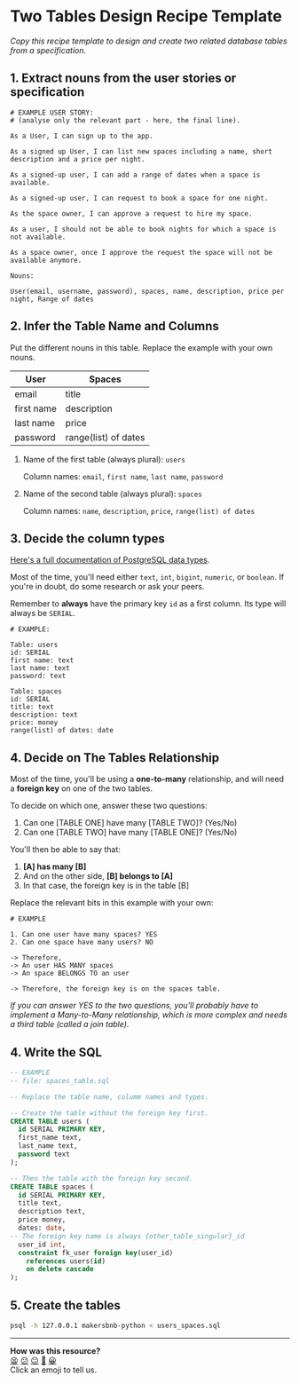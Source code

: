 # Two Tables Design Recipe Template

_Copy this recipe template to design and create two related database tables from a specification._

## 1. Extract nouns from the user stories or specification

```
# EXAMPLE USER STORY:
# (analyse only the relevant part - here, the final line).

As a User, I can sign up to the app.

As a signed up User, I can list new spaces including a name, short description and a price per night.

As a signed-up user, I can add a range of dates when a space is available.

As a signed-up user, I can request to book a space for one night.

As the space owner, I can approve a request to hire my space.

As a user, I should not be able to book nights for which a space is not available.

As a space owner, once I approve the request the space will not be available anymore.

```

```
Nouns:

User(email, username, password), spaces, name, description, price per night, Range of dates
```

## 2. Infer the Table Name and Columns

Put the different nouns in this table. Replace the example with your own nouns.

| User                  | Spaces          |
| --------------------- | ------------------|
| email                 | title
| first name            | description
| last name             | price
|  password             | range(list) of dates

1. Name of the first table (always plural): `users` 

    Column names: `email`, `first name`, `last name`, `password`

2. Name of the second table (always plural): `spaces` 

    Column names: `name`, `description`, `price`, `range(list) of dates`

## 3. Decide the column types

[Here's a full documentation of PostgreSQL data types](https://www.postgresql.org/docs/current/datatype.html).

Most of the time, you'll need either `text`, `int`, `bigint`, `numeric`, or `boolean`. If you're in doubt, do some research or ask your peers.

Remember to **always** have the primary key `id` as a first column. Its type will always be `SERIAL`.

```
# EXAMPLE:

Table: users
id: SERIAL
first name: text
last name: text
password: text

Table: spaces
id: SERIAL
title: text
description: text
price: money
range(list) of dates: date
```

## 4. Decide on The Tables Relationship

Most of the time, you'll be using a **one-to-many** relationship, and will need a **foreign key** on one of the two tables.

To decide on which one, answer these two questions:

1. Can one [TABLE ONE] have many [TABLE TWO]? (Yes/No)
2. Can one [TABLE TWO] have many [TABLE ONE]? (Yes/No)

You'll then be able to say that:

1. **[A] has many [B]**
2. And on the other side, **[B] belongs to [A]**
3. In that case, the foreign key is in the table [B]

Replace the relevant bits in this example with your own:

```
# EXAMPLE

1. Can one user have many spaces? YES
2. Can one space have many users? NO

-> Therefore,
-> An user HAS MANY spaces
-> An space BELONGS TO an user

-> Therefore, the foreign key is on the spaces table.
```

*If you can answer YES to the two questions, you'll probably have to implement a Many-to-Many relationship, which is more complex and needs a third table (called a join table).*

## 4. Write the SQL

```sql
-- EXAMPLE
-- file: spaces_table.sql

-- Replace the table name, columm names and types.

-- Create the table without the foreign key first.
CREATE TABLE users (
  id SERIAL PRIMARY KEY,
  first_name text,
  last_name text,
  password text
);

-- Then the table with the foreign key second.
CREATE TABLE spaces (
  id SERIAL PRIMARY KEY,
  title text,
  description text,
  price money,
  dates: date,
-- The foreign key name is always {other_table_singular}_id
  user_id int,
  constraint fk_user foreign key(user_id)
    references users(id)
    on delete cascade
);

```

## 5. Create the tables

```bash
psql -h 127.0.0.1 makersbnb-python < users_spaces.sql
```


<!-- BEGIN GENERATED SECTION DO NOT EDIT -->

---

**How was this resource?**  
[😫](https://airtable.com/shrUJ3t7KLMqVRFKR?prefill_Repository=makersacademy%2Fdatabases-in-python&prefill_File=resources%2Ftwo_table_design_recipe_template.md&prefill_Sentiment=😫) [😕](https://airtable.com/shrUJ3t7KLMqVRFKR?prefill_Repository=makersacademy%2Fdatabases-in-python&prefill_File=resources%2Ftwo_table_design_recipe_template.md&prefill_Sentiment=😕) [😐](https://airtable.com/shrUJ3t7KLMqVRFKR?prefill_Repository=makersacademy%2Fdatabases-in-python&prefill_File=resources%2Ftwo_table_design_recipe_template.md&prefill_Sentiment=😐) [🙂](https://airtable.com/shrUJ3t7KLMqVRFKR?prefill_Repository=makersacademy%2Fdatabases-in-python&prefill_File=resources%2Ftwo_table_design_recipe_template.md&prefill_Sentiment=🙂) [😀](https://airtable.com/shrUJ3t7KLMqVRFKR?prefill_Repository=makersacademy%2Fdatabases-in-python&prefill_File=resources%2Ftwo_table_design_recipe_template.md&prefill_Sentiment=😀)  
Click an emoji to tell us.

<!-- END GENERATED SECTION DO NOT EDIT -->